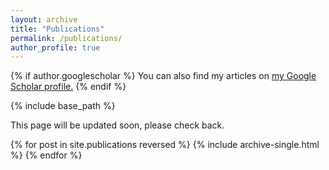 ```yaml
---
layout: archive
title: "Publications"
permalink: /publications/
author_profile: true
---
```


{% if author.googlescholar %}
  You can also find my articles on <u><a href="{{author.googlescholar}}">my Google Scholar profile</a>.</u>
{% endif %}

{% include base_path %}

<p>This page will be updated soon, please check back.</p>
{% for post in site.publications reversed %}
  {% include archive-single.html %}
{% endfor %}
